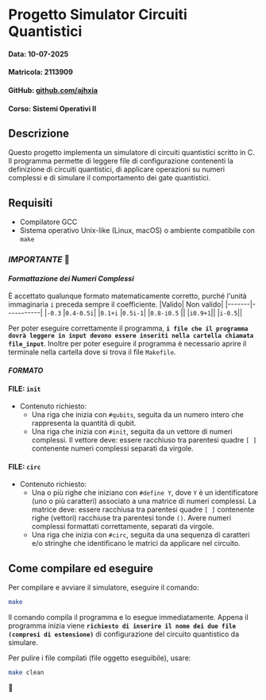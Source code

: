 # Progetto Simulator Circuiti Quantistici
#### Data: 10-07-2025
#### Matricola: 2113909
#### GitHub: [github.com/ajhxia](https://github.com/ajhxia/UNI/tree/main/Secondo%20Anno/Sistemi%20Operativi%20II/Progetto%20(Appello%209%20Giugno%202025))
#### Corso: Sistemi Operativi II

## Descrizione
Questo progetto implementa un simulatore di circuiti quantistici scritto in C.  
Il programma permette di leggere file di configurazione contenenti la definizione di circuiti quantistici, di applicare operazioni su numeri complessi e di simulare il comportamento dei gate quantistici.

## Requisiti
- Compilatore GCC
- Sistema operativo Unix-like (Linux, macOS) o ambiente compatibile con `make`

### _IMPORTANTE_ 📂
#### _Formattazione dei Numeri Complessi_
È accettato qualunque formato matematicamente corretto, purché l'unità immaginaria `i` preceda sempre il coefficiente.
|Valido|	Non valido|
|-------|-----------|
|`-0.3`	|`0.4-0.5i`|
|`0.1+i`	|`0.5i-1`|
|`0.8-i0.5`	||
|`i0.9+1`||
|`i-0.5`||

Per poter eseguire correttamente il programma, **`i file che il programma dovrà leggere in input devono essere inseriti nella cartella chiamata file_input`**.
Inoltre per poter eseguire il programma è necessario aprire il terminale nella cartella dove si trova il file `Makefile`.
#### _FORMATO_

#### FILE: `init`
- Contenuto richiesto:
  - Una riga che inizia con `#qubits`, seguita da un numero intero che rappresenta la quantità di qubit.
  - Una riga che inizia con `#init`, seguita da un vettore di numeri complessi. Il vettore deve: essere racchiuso tra parentesi quadre `[ ]` contenente numeri complessi separati da virgole.

#### FILE: `circ`
- Contenuto richiesto:
  - Una o più righe che iniziano con `#define Y`, dove `Y` è un identificatore (uno o più caratteri) associato a una matrice di numeri complessi. La matrice deve: essere racchiusa tra parentesi quadre `[ ]` contenente righe (vettori) racchiuse tra parentesi tonde `()`.
Avere numeri complessi formattati correttamente, separati da virgole.
  -  Una riga che inizia con `#circ`, seguita da una sequenza di caratteri e/o stringhe che identificano le matrici da applicare nel circuito.


## Come compilare ed eseguire
Per compilare e avviare il simulatore, eseguire il comando:
```bash
make
```
Il comando compila il programma e lo esegue immediatamente. Appena il programma inizia viene **`richiesto di inserire il nome dei due file (compresi di estensione)`** di configurazione del circuito quantistico da simulare.

Per pulire i file compilati (file oggetto eseguibile), usare:
```bash
make clean
```

🎐
